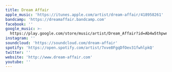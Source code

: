```yaml
---
title: Dream Affair
apple_music: 'https://itunes.apple.com/artist/dream-affair/418958261'
bandcamp: 'https://dreamaffair.bandcamp.com'
facebook: ''
google_music: >-
  https://play.google.com/store/music/artist/Dream_Affair?id=Ab4w5thpwnf6flsk2vn3wkqmfia
instagram: ''
soundcloud: 'https://soundcloud.com/dream-affair'
spotify: 'https://open.spotify.com/artist/7xve8FgqDfOev31fwhlpkQ'
twitter: ''
website: 'http://www.dream-affair.com'
youtube: ''
---
```

